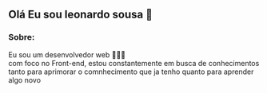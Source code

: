 ## Olá Eu sou leonardo sousa 👋

### Sobre:
  Eu sou um desenvolvedor web 👨🏽‍💻 <br>
  com foco no Front-end, estou constantemente em busca de conhecimentos
  tanto para aprimorar o comnhecimento que ja tenho quanto para aprender algo novo


